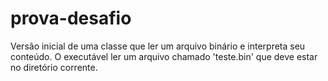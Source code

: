 # prova-desafio
Versão inicial de uma classe que ler um arquivo binário e interpreta seu conteúdo.
O executável ler um arquivo chamado 'teste.bin' que deve estar no diretório corrente.
